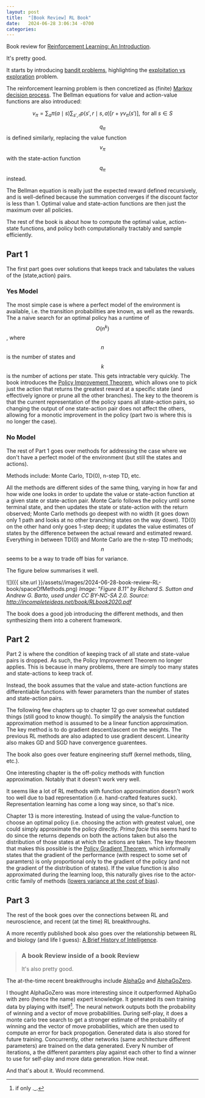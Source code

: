 ```yaml
---
layout: post
title:  "[Book Review] RL Book" 
date:   2024-06-28 3:06:34 -0700
categories: 
---
```


Book review for [Reinforcement Learning: An Introduction](http://incompleteideas.net/book/the-book.html).

It's pretty good.

It starts by introducing [bandit problems](https://en.wikipedia.org/wiki/Multi-armed_bandit), highlighting the [exploitation vs exploration](https://en.wikipedia.org/wiki/Exploration-exploitation_dilemma) problem. 

The reinforcement learning problem is then concretized as (finite) [Markov decision process](https://en.wikipedia.org/wiki/Markov_decision_process).
The Bellman equations for value and action-value functions are also introduced:

$$v_\pi = \sum_a \pi(a\mid s) \sum_{s',r} p(s',r \mid s,a) [r + \gamma v_\pi(s')], \, \text{ for all } s \in S$$

$$q_\pi$$ is defined similarly, replacing the value function $$v_\pi$$ with the state-action function $$q_\pi$$ instead.

The Bellman equation is really just the expected reward defined recursively, and is well-defined because the summation converges if the discount factor is less than 1.
Optimal value and state-action functions are then just the maximum over all policies. 

The rest of the book is about how to compute the optimal value, action-state functions, and policy both computationally tractably and sample efficiently. 

## Part 1
The first part goes over solutions that keeps track and tabulates the values of the (state,action) pairs.

### Yes Model
The most simple case is where a perfect model of the environment is available, i.e. the transition probabilities are known, as well as the rewards. 
The a naive search for an optimal policy has a runtime of $$O(n^k)$$, where $$n$$ is the number of states and $$k$$ is the number of actions per state. This gets intractable very quickly.
The book introduces the [Policy Improvement Theorem](http://incompleteideas.net/book/ebook/node42.html), which allows one to pick just the action that returns the greatest reward at a specific state (and effectively ignore or prune all the other branches). The key to the theorem is that the current representation of the policy spans all state-action pairs, so changing the output of one state-action pair does not affect the others, allowing for a monotic improvement in the policy (part two is where this is no longer the case).

### No Model
The rest of Part 1 goes over methods for addressing the case where we don't have a perfect model of the environment (but still the states and actions).

Methods include: Monte Carlo, TD(0), n-step TD, etc.

All the methods are different sides of the same thing, varying in how far and how wide one looks in order to update the value or state-action function at a given state or state-action pair.
Monte Carlo follows the policy until some terminal state, and then updates the state or state-action with the return observed; Monte Carlo methods go deepest with no width (it goes down only 1 path and looks at no other branching states on the way down). TD(0) on the other hand only goes 1-step deep; it updates the value estimates of states by the difference between the actual reward and estimated reward. Everything in between TD(0) and Monte Carlo are the n-step TD methods; $$n$$ seems to be a way to trade off bias for variance.

The figure below summarises it well.

![]({{ site.url }}/assets//images/2024-06-28-book-review-RL-book/spaceOfMethods.png)
*Image: "Figure 8.11" by Richard S. Sutton and Andrew G. Barto, used under CC BY-NC-SA 2.0. Source: <http://incompleteideas.net/book/RLbook2020.pdf>*

The book does a good job introducing the different methods, and then synthesizing them into a coherent framework.

## Part 2
Part 2 is where the condition of keeping track of all state and state-value pairs is dropped. As such, the Policy Improvement Theorem no longer applies. This is because in many problems, there are simply too many states and state-actions to keep track of.

Instead, the book assumes that the value and state-action functions are differentiable functions with fewer parameters than the number of states and state-action pairs. 

The following few chapters up to chapter 12 go over somewhat outdated things (still good to know though). To simplify the analysis the function approximation method is assumed to be a linear function approximation. The key method is to do gradient descent/ascent on the weights. The previous RL methods are also adapted to use gradient descent. Linearity also makes GD and SGD have convergence guarentees. 

The book also goes over feature engineering stuff (kernel methods, tiling, etc.). 

One interesting chapter is the off-policy methods with function approximation. Notably that it doesn't work very well.

It seems like a lot of RL methods with function approximation doesn't work too well due to bad representation (i.e. hand-crafted features suck). Representation learning has come a long way since, so that's nice. 

Chapter 13 is more interesting. Instead of using the value-function to choose an optimal policy (i.e. choosing the action with greatest value), one could simply approximate the policy directly. *Prima facie* this seems hard to do since the returns depends on both the actions taken but also the distribution of those states at which the actions are taken. The key theorem that makes this possible is the [Policy Gradient Theorem](https://lilianweng.github.io/posts/2018-04-08-policy-gradient/#proof-of-policy-gradient-theorem), which informally states that the gradient of the performance (with respect to some set of paramters) is only proportional only to the gradient of the policy (and not the gradient of the distribution of states). If the value function is also approximated during the learning loop, this naturally gives rise to the actor-critic family of methods ([lowers variance at the cost of bias](https://en.wikipedia.org/wiki/Bias–variance_tradeoff)).

## Part 3
The rest of the book goes over the connections between RL and neuroscience, and recent (at the time) RL breakthroughs.

A more recently published book also goes over the relationship between RL and biology (and life I guess): [A Brief History of Intelligence](https://www.amazon.com/Brief-History-Intelligence-Humans-Breakthroughs/dp/0063286343). 
> ### A book Review inside of a book Review
> It's also pretty good.

The at-the-time recent breakthroughs include [AlphaGo](https://www.nature.com/articles/nature16961) and [AlphaGoZero](https://www.nature.com/articles/nature24270).

I thought AlphaGoZero was more interesting since it outperformed AlphaGo with zero (hence the name) expert knowledge. It generated its own training data by playing with itself[^1]. The neural network outputs both the probability of winning and a vector of move probabilities. During self-play, it does a monte carlo tree search to get a stronger estimate of the probability of winning and the vector of move probabilities, which are then used to compute an error for back propogation. Generated data is also stored for future training. Concurrently, other networks (same architecture different parameters) are trained on the data generated. Every N number of iterations, a the different paramters play against each other to find a winner to use for self-play and more data generation. How neat.

And that's about it. Would recommend. 

[^1]: if only ._.